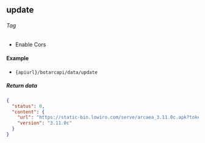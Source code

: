 ## update

###### Tag

* Enable Cors

#### Example

+ `{apiurl}/botarcapi/data/update`

##### Return data

```json
{
  "status": 0,
  "content": {
    "url": "https://static-bin.lowiro.com/serve/arcaea_3.11.0c.apk?token=HthO8sS2Fm8sgZvT08zcW4Qjzd0nZAWTgX6LCFDp957ILarc4qqzXUuWMGDMEufV3",
    "version": "3.11.0c"
  }
}
```
